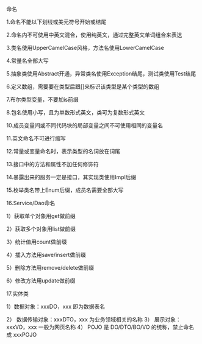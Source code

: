 命名

1.命名不能以下划线或美元符号开始或结尾

2.命名内不可使用中英文混合，使用纯英文，通过完整英文单词组合来表达

3.类名使用UpperCamelCase风格，方法名使用LowerCamelCase

4.常量名全部大写

5.抽象类使用Abstract开通，异常类名使用Exception结尾，测试类使用Test结尾

6.定义数组，需要要在类型后跟[]来标识该类型是某个类型的数组

7.布尔类型变量，不要加is前缀

8.包名使用小写，且为单数形式英文，类可为复数形式英文

10.成员变量间或不同代码块的局部变量之间不可使用相同的变量名

11.英文命名不可进行缩写

12.常量或变量命名时，表示类型的名词放在词尾

13.接口中的方法和属性不加任何修饰符

14.暴露出来的服务一定是接口，其实现类使用Impl后缀

15.枚举类名带上Enum后缀，成员名需要全部大写

16.Service/Dao命名

1）获取单个对象用get做前缀

2）获取多个对象用list做前缀

3）统计值用count做前缀

4）插入方法用save/insert做前缀

5）删除方法用remove/delete做前缀

6）修改方法用update做前缀

17.实体类

1）数据对象：xxxDO，xxx 即为数据表名

2） 数据传输对象：xxxDTO，xxx 为业务领域相关的名称
3） 展示对象：xxxVO，xxx 一般为网页名称
4） POJO 是 DO/DTO/BO/VO 的统称，禁止命名成 xxxPOJO